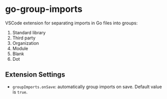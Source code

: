 # go-group-imports

VSCode extension for separating imports in Go files into groups:

1. Standard library
2. Third party
3. Organization
4. Module
5. Blank
6. Dot

## Extension Settings

* `groupImports.onSave`: automatically group imports on save. Default value is `true`.
